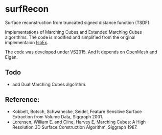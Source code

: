 # surfRecon

Surface reconstruction from truncated signed distance function (TSDF).

Implementations of Marching Cubes and Extended Marching Cubes algorithms.
The code is modified and simplified from the original implementaion [IsoEx](https://www.graphics.rwth-aachen.de/IsoEx/).

The code was developed under VS2015. And It depends on OpenMesh and Eigen.


## Todo
- add Dual Marching Cubes algorithm.

## Reference:  
- Kobbelt, Botsch, Schwanecke, Seidel, Feature Sensitive Surface Extraction from Volume Data, Siggraph 2001.
- Lorensen, William E. and Cline, Harvey E, Marching Cubes: A High Resolution 3D Surface Construction Algorithm, Siggraph 1987.
